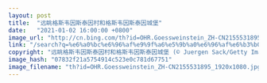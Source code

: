 ```yaml
---
layout: post
title:  "远眺格斯韦因斯泰因村和格斯韦因斯泰因城堡"
date:   "2021-01-02 16:00:00 +0800"
image_url: "http://cn.bing.com/th?id=OHR.Goessweinstein_ZH-CN2155531895_1920x1080.jpg&rf=LaDigue_1920x1080.jpg&pid=hp"
link: "/search?q=%e6%a0%bc%e6%96%af%e9%9f%a6%e5%9b%a0%e6%96%af%e6%b3%b0%e5%9b%a0%e6%9d%91&form=hpcapt&mkt=zh-cn"
copyright: "远眺格斯韦因斯泰因村和格斯韦因斯泰因城堡 (© Juergen Sack/Getty Images)"
image_hash: "07832f21a5754914c523e0c781d67751"
image_filename: "th?id=OHR.Goessweinstein_ZH-CN2155531895_1920x1080.jpg&rf=LaDigue_1920x1080.jpg&pid=hp"
---
```


